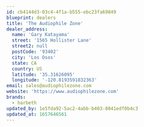 ```yaml
---
id: cb4144d3-03c4-4f1a-b555-ebc23fa69849
blueprint: dealers
title: 'The Audiophile Zone'
dealer_address:
  name: 'Gary Katayama'
  street: '1565 Hollister Lane'
  street2: null
  postCode: '93402'
  city: 'Los Osos'
  state: CA
  country: US
  latitude: '35.31626095'
  longitude: '-120.8193591832363'
email: sales@audiophilezone.com
website: 'https://www.audiophilezone.com'
brands:
  - harbeth
updated_by: 1e5fda92-5ac2-4abb-b403-8041edf0b4c3
updated_at: 1657646561
---
```

